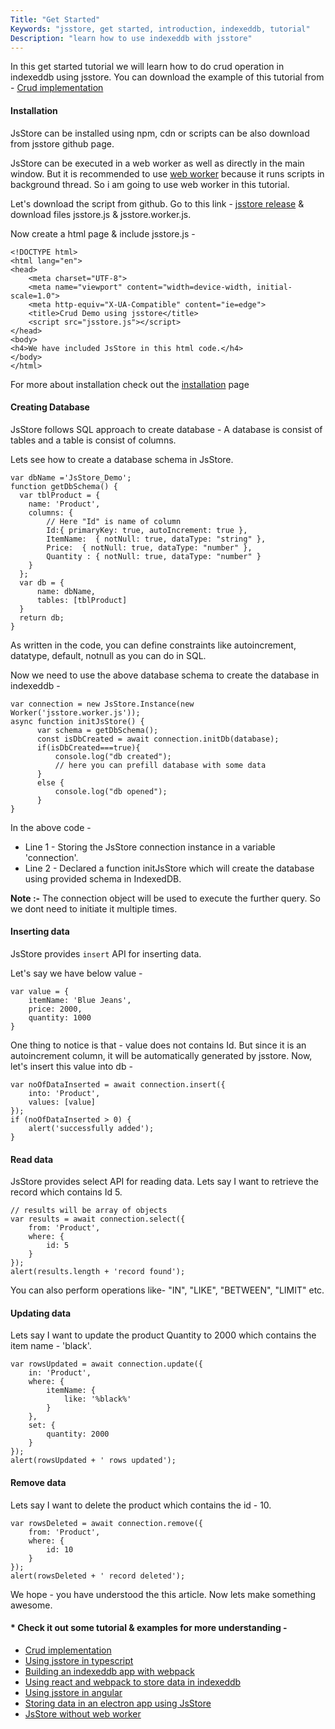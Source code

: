 ```yaml
---
Title: "Get Started"
Keywords: "jsstore, get started, introduction, indexeddb, tutorial"
Description: "learn how to use indexeddb with jsstore"
---
```


In this get started tutorial we will learn how to do crud operation in indexeddb using jsstore. You can download the example of this tutorial from - [Crud implementation](https://github.com/ujjwalguptaofficial/JsStore/tree/master/examples/Simple%20Example)

#### Installation

JsStore can be installed using npm, cdn or scripts can be also download from jsstore github page. 

JsStore can be executed in a web worker as well as directly in the main window. But it is recommended to use [web worker](https://developer.mozilla.org/en-US/docs/Web/API/Web_Workers_API/Using_web_workers) because it runs scripts in background thread. So i am going to use web worker in this tutorial. 

Let's download the script from github. Go to this link - <a href="https://github.com/ujjwalguptaofficial/JsStore/releases/latest" target="_blank">jsstore release</a> & download files jsstore.js & jsstore.worker.js. 

Now create a html page & include jsstore.js - 

```
<!DOCTYPE html>
<html lang="en">
<head>
    <meta charset="UTF-8">
    <meta name="viewport" content="width=device-width, initial-scale=1.0">
    <meta http-equiv="X-UA-Compatible" content="ie=edge">
    <title>Crud Demo using jsstore</title>
    <script src="jsstore.js"></script>
</head>
<body>
<h4>We have included JsStore in this html code.</h4>
</body>
</html>

```

For more about installation check out the [installation](/tutorial/installation) page

#### Creating Database

JsStore follows SQL approach to create database - A database is consist of tables and a table is consist of columns.

Lets see how to create a database schema in JsStore.

```
var dbName ='JsStore_Demo';
function getDbSchema() {
  var tblProduct = {
    name: 'Product',
    columns: {
        // Here "Id" is name of column 
        Id:{ primaryKey: true, autoIncrement: true },
        ItemName:  { notNull: true, dataType: "string" },
        Price:  { notNull: true, dataType: "number" },
        Quantity : { notNull: true, dataType: "number" }
    }
  };
  var db = {
      name: dbName,
      tables: [tblProduct]
  }
  return db;
}
```
As written in the code, you can define constraints like autoincrement, datatype, default, notnull as you can do in SQL.

Now we need to use the above database schema to create the database in indexeddb -

```
var connection = new JsStore.Instance(new Worker('jsstore.worker.js'));
async function initJsStore() {
      var schema = getDbSchema();
      const isDbCreated = await connection.initDb(database);
      if(isDbCreated===true){
          console.log("db created");
          // here you can prefill database with some data
      }
      else {
          console.log("db opened");
      }
}

```

In the above code -

* Line 1 - Storing the JsStore connection instance in a variable 'connection'.
* Line 2 - Declared a function initJsStore which will create the database using provided schema in IndexedDB. 


**Note :-** The connection object will be used to execute the further query. So we dont need to initiate it multiple times.

#### Inserting data

JsStore provides `insert` API for inserting data.

Let's say we have below value -

```
var value = {
    itemName: 'Blue Jeans',
    price: 2000,
    quantity: 1000
}
```
One thing to notice is that - value does not contains Id. But since it is an autoincrement column, it will be automatically generated by jsstore. Now, let's insert this value into db -  

```
var noOfDataInserted = await connection.insert({
    into: 'Product',
    values: [value]
});
if (noOfDataInserted > 0) {
    alert('successfully added');
}
```
  
#### Read data

JsStore provides select API for reading data. Lets say I want to retrieve the record which contains Id 5.

```
// results will be array of objects
var results = await connection.select({
    from: 'Product',
    where: {
        id: 5
    }
});
alert(results.length + 'record found');
```
You can also perform operations like- "IN", "LIKE", "BETWEEN", "LIMIT" etc.

#### Updating data

Lets say I want to update the product Quantity to 2000 which contains the item name - 'black'.

```
var rowsUpdated = await connection.update({ 
    in: 'Product',
    where: {
        itemName: {
            like: '%black%'
        }
    },
    set: {
        quantity: 2000
    }
});
alert(rowsUpdated + ' rows updated');
```

#### Remove data

Lets say I want to delete the product which contains the id - 10.

```
var rowsDeleted = await connection.remove({
    from: 'Product',
    where: {
        id: 10
    }
});
alert(rowsDeleted + ' record deleted');
```
    
We hope - you have understood the this article. Now lets make something awesome.

#### * Check it out some tutorial & examples for more understanding -

* [Crud implementation](https://github.com/ujjwalguptaofficial/JsStore/tree/master/examples/Simple%20Example)
* [Using jsstore in typescript](https://github.com/ujjwalguptaofficial/JsStore/tree/master/examples/TypeScript%20Example)
* [Building an indexeddb app with webpack](https://github.com/ujjwalguptaofficial/JsStore/tree/master/examples/webpack)
* [Using react and webpack to store data in indexeddb](https://github.com/ujjwalguptaofficial/JsStore/tree/master/examples/react)
* [Using jsstore in angular](https://github.com/ujjwalguptaofficial/JsStore/tree/master/examples/angular)
* [Storing data in an electron app using JsStore](https://github.com/ujjwalguptaofficial/JsStore/tree/master/examples/electron)
* [JsStore without web worker](https://github.com/ujjwalguptaofficial/JsStore/tree/master/examples/without%20web%20worker)


<style>
    iframe {
        height: 300px;
    }
</style>
